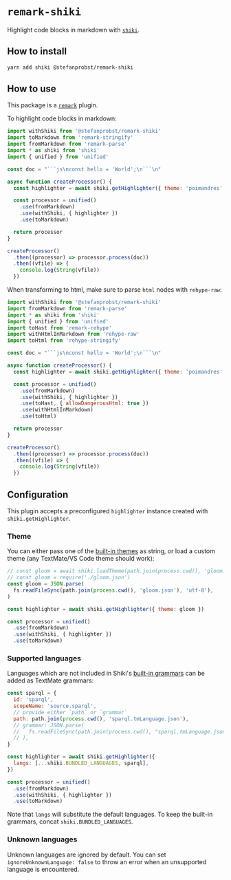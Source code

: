 # `remark-shiki`

Highlight code blocks in markdown with
[`shiki`](https://github.com/shikijs/shiki).

## How to install

```sh
yarn add shiki @stefanprobst/remark-shiki
```

## How to use

This package is a [`remark`](https://github.com/remarkjs/remark) plugin.

To highlight code blocks in markdown:

````js
import withShiki from '@stefanprobst/remark-shiki'
import toMarkdown from 'remark-stringify'
import fromMarkdown from 'remark-parse'
import * as shiki from 'shiki'
import { unified } from 'unified'

const doc = "```js\nconst hello = 'World';\n```\n"

async function createProcessor() {
  const highlighter = await shiki.getHighlighter({ theme: 'poimandres' })

  const processor = unified()
    .use(fromMarkdown)
    .use(withShiki, { highlighter })
    .use(toMarkdown)

  return processor
}

createProcessor()
  .then((processor) => processor.process(doc))
  .then((vfile) => {
    console.log(String(vfile))
  })
````

When transforming to html, make sure to parse `html` nodes with `rehype-raw`:

````js
import withShiki from '@stefanprobst/remark-shiki'
import fromMarkdown from 'remark-parse'
import * as shiki from 'shiki'
import { unified } from 'unified'
import toHast from 'remark-rehype'
import withHtmlInMarkdown from 'rehype-raw'
import toHtml from 'rehype-stringify'

const doc = "```js\nconst hello = 'World';\n```\n"

async function createProcessor() {
  const highlighter = await shiki.getHighlighter({ theme: 'poimandres' })

  const processor = unified()
    .use(fromMarkdown)
    .use(withShiki, { highlighter })
    .use(toHast, { allowDangerousHtml: true })
    .use(withHtmlInMarkdown)
    .use(toHtml)

  return processor
}

createProcessor()
  .then((processor) => processor.process(doc))
  .then((vfile) => {
    console.log(String(vfile))
  })
````

## Configuration

This plugin accepts a preconfigured `highlighter` instance created with
`shiki.getHighlighter`.

### Theme

You can either pass one of the
[built-in themes](https://github.com/shikijs/shiki/blob/master/docs/themes.md#all-themes)
as string, or load a custom theme (any TextMate/VS Code theme should work):

```js
// const gloom = await shiki.loadTheme(path.join(process.cwd(), 'gloom.json'))
// const gloom = require('./gloom.json')
const gloom = JSON.parse(
  fs.readFileSync(path.join(process.cwd(), 'gloom.json'), 'utf-8'),
)

const highlighter = await shiki.getHighlighter({ theme: gloom })

const processor = unified()
  .use(fromMarkdown)
  .use(withShiki, { highlighter })
  .use(toMarkdown)
```

### Supported languages

Languages which are not included in Shiki's
[built-in grammars](https://github.com/shikijs/shiki/blob/master/docs/languages.md#all-languages)
can be added as TextMate grammars:

```js
const sparql = {
  id: 'sparql',
  scopeName: 'source.sparql',
  // provide either `path` or `grammar`
  path: path.join(process.cwd(), 'sparql.tmLanguage.json'),
  // grammar: JSON.parse(
  //   fs.readFileSync(path.join(process.cwd(), "sparql.tmLanguage.json")),
  // ),
}

const highlighter = await shiki.getHighlighter({
  langs: [...shiki.BUNDLED_LANGUAGES, sparql],
})

const processor = unified()
  .use(fromMarkdown)
  .use(withShiki, { highlighter })
  .use(toMarkdown)
```

Note that `langs` will substitute the default languages. To keep the built-in
grammars, concat `shiki.BUNDLED_LANGUAGES`.

### Unknown languages

Unknown languages are ignored by default. You can set
`ignoreUnknownLanguage: false` to throw an error when an unsupported language is
encountered.
